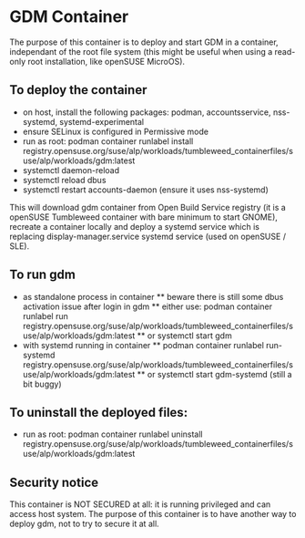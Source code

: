 # GDM Container #

The purpose of this container is to deploy and start GDM in a container, independant of the root file system
(this might be useful when using a read-only root installation, like openSUSE MicroOS).

## To deploy the container
* on host, install the following packages: podman, accountsservice, nss-systemd, systemd-experimental
* ensure SELinux is configured in Permissive mode
* run as root: podman container runlabel install registry.opensuse.org/suse/alp/workloads/tumbleweed_containerfiles/suse/alp/workloads/gdm:latest
* systemctl daemon-reload
* systemctl reload dbus
* systemctl restart accounts-daemon (ensure it uses nss-systemd)


This will download gdm container from Open Build Service registry (it is a openSUSE Tumbleweed container with bare minimum to start GNOME), recreate a container locally and deploy a systemd service which is replacing display-manager.service systemd service (used on openSUSE / SLE).

## To run gdm
* as standalone process in container
** beware there is still some dbus activation issue after login in gdm
** either use: podman container runlabel run registry.opensuse.org/suse/alp/workloads/tumbleweed_containerfiles/suse/alp/workloads/gdm:latest
** or systemctl start gdm
* with systemd running in container
** podman container runlabel run-systemd registry.opensuse.org/suse/alp/workloads/tumbleweed_containerfiles/suse/alp/workloads/gdm:latest
** or systemctl start gdm-systemd (still a bit buggy)


## To uninstall the deployed files:
* run as root: podman container runlabel uninstall registry.opensuse.org/suse/alp/workloads/tumbleweed_containerfiles/suse/alp/workloads/gdm:latest

## Security notice
This container is NOT SECURED at all: it is running privileged and can access host system. The purpose of this container is to have another way to deploy gdm, not to try to secure it at all.

